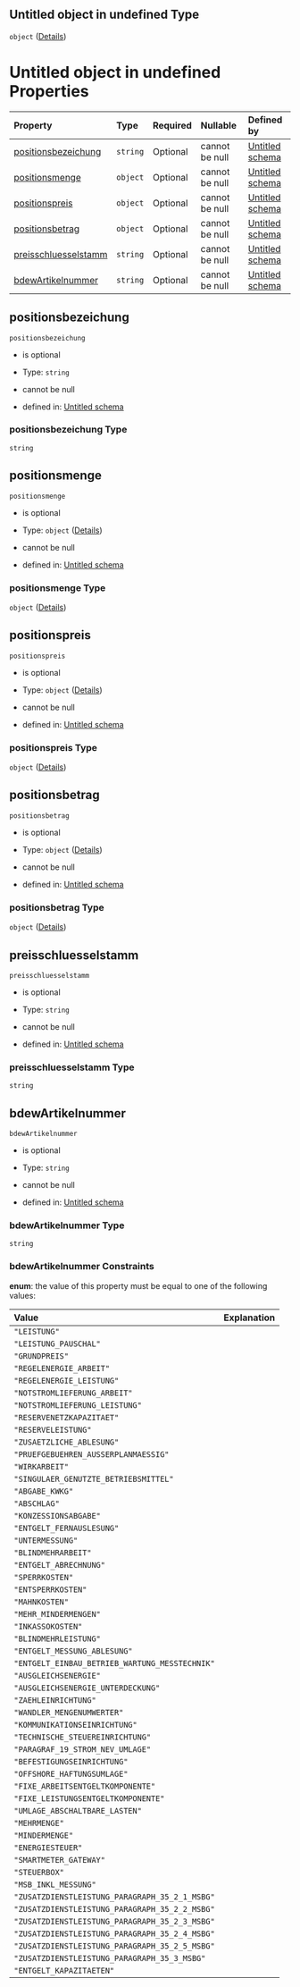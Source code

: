 ## Untitled object in undefined Type

`object` ([Details](angebotsposition.md))

# Untitled object in undefined Properties

| Property                                      | Type     | Required | Nullable       | Defined by                                                                                                                                                                                                             |
| :-------------------------------------------- | :------- | :------- | :------------- | :--------------------------------------------------------------------------------------------------------------------------------------------------------------------------------------------------------------------- |
| [positionsbezeichung](#positionsbezeichung)   | `string` | Optional | cannot be null | [Untitled schema](angebotsposition-properties-positionsbezeichung.md "https://raw.githubusercontent.com/conuti-gmbh/bo4e-schema/master/schemas/v1/com/Angebotsposition.schema.json#/properties/positionsbezeichung")   |
| [positionsmenge](#positionsmenge)             | `object` | Optional | cannot be null | [Untitled schema](menge.md "https://raw.githubusercontent.com/conuti-gmbh/bo4e-schema/master/schemas/v1/com/Menge.schema.json#/properties/positionsmenge")                                                             |
| [positionspreis](#positionspreis)             | `object` | Optional | cannot be null | [Untitled schema](preis.md "https://raw.githubusercontent.com/conuti-gmbh/bo4e-schema/master/schemas/v1/com/Preis.schema.json#/properties/positionspreis")                                                             |
| [positionsbetrag](#positionsbetrag)           | `object` | Optional | cannot be null | [Untitled schema](betrag.md "https://raw.githubusercontent.com/conuti-gmbh/bo4e-schema/master/schemas/v1/com/Betrag.schema.json#/properties/positionsbetrag")                                                          |
| [preisschluesselstamm](#preisschluesselstamm) | `string` | Optional | cannot be null | [Untitled schema](angebotsposition-properties-preisschluesselstamm.md "https://raw.githubusercontent.com/conuti-gmbh/bo4e-schema/master/schemas/v1/com/Angebotsposition.schema.json#/properties/preisschluesselstamm") |
| [bdewArtikelnummer](#bdewartikelnummer)       | `string` | Optional | cannot be null | [Untitled schema](bdewartikelnummer.md "https://raw.githubusercontent.com/conuti-gmbh/bo4e-schema/master/schemas/v1/enum/BDEWArtikelnummer.schema.json#/properties/bdewArtikelnummer")                                 |

## positionsbezeichung



`positionsbezeichung`

*   is optional

*   Type: `string`

*   cannot be null

*   defined in: [Untitled schema](angebotsposition-properties-positionsbezeichung.md "https://raw.githubusercontent.com/conuti-gmbh/bo4e-schema/master/schemas/v1/com/Angebotsposition.schema.json#/properties/positionsbezeichung")

### positionsbezeichung Type

`string`

## positionsmenge



`positionsmenge`

*   is optional

*   Type: `object` ([Details](menge.md))

*   cannot be null

*   defined in: [Untitled schema](menge.md "https://raw.githubusercontent.com/conuti-gmbh/bo4e-schema/master/schemas/v1/com/Menge.schema.json#/properties/positionsmenge")

### positionsmenge Type

`object` ([Details](menge.md))

## positionspreis



`positionspreis`

*   is optional

*   Type: `object` ([Details](preis.md))

*   cannot be null

*   defined in: [Untitled schema](preis.md "https://raw.githubusercontent.com/conuti-gmbh/bo4e-schema/master/schemas/v1/com/Preis.schema.json#/properties/positionspreis")

### positionspreis Type

`object` ([Details](preis.md))

## positionsbetrag



`positionsbetrag`

*   is optional

*   Type: `object` ([Details](betrag.md))

*   cannot be null

*   defined in: [Untitled schema](betrag.md "https://raw.githubusercontent.com/conuti-gmbh/bo4e-schema/master/schemas/v1/com/Betrag.schema.json#/properties/positionsbetrag")

### positionsbetrag Type

`object` ([Details](betrag.md))

## preisschluesselstamm



`preisschluesselstamm`

*   is optional

*   Type: `string`

*   cannot be null

*   defined in: [Untitled schema](angebotsposition-properties-preisschluesselstamm.md "https://raw.githubusercontent.com/conuti-gmbh/bo4e-schema/master/schemas/v1/com/Angebotsposition.schema.json#/properties/preisschluesselstamm")

### preisschluesselstamm Type

`string`

## bdewArtikelnummer



`bdewArtikelnummer`

*   is optional

*   Type: `string`

*   cannot be null

*   defined in: [Untitled schema](bdewartikelnummer.md "https://raw.githubusercontent.com/conuti-gmbh/bo4e-schema/master/schemas/v1/enum/BDEWArtikelnummer.schema.json#/properties/bdewArtikelnummer")

### bdewArtikelnummer Type

`string`

### bdewArtikelnummer Constraints

**enum**: the value of this property must be equal to one of the following values:

| Value                                          | Explanation |
| :--------------------------------------------- | :---------- |
| `"LEISTUNG"`                                   |             |
| `"LEISTUNG_PAUSCHAL"`                          |             |
| `"GRUNDPREIS"`                                 |             |
| `"REGELENERGIE_ARBEIT"`                        |             |
| `"REGELENERGIE_LEISTUNG"`                      |             |
| `"NOTSTROMLIEFERUNG_ARBEIT"`                   |             |
| `"NOTSTROMLIEFERUNG_LEISTUNG"`                 |             |
| `"RESERVENETZKAPAZITAET"`                      |             |
| `"RESERVELEISTUNG"`                            |             |
| `"ZUSAETZLICHE_ABLESUNG"`                      |             |
| `"PRUEFGEBUEHREN_AUSSERPLANMAESSIG"`           |             |
| `"WIRKARBEIT"`                                 |             |
| `"SINGULAER_GENUTZTE_BETRIEBSMITTEL"`          |             |
| `"ABGABE_KWKG"`                                |             |
| `"ABSCHLAG"`                                   |             |
| `"KONZESSIONSABGABE"`                          |             |
| `"ENTGELT_FERNAUSLESUNG"`                      |             |
| `"UNTERMESSUNG"`                               |             |
| `"BLINDMEHRARBEIT"`                            |             |
| `"ENTGELT_ABRECHNUNG"`                         |             |
| `"SPERRKOSTEN"`                                |             |
| `"ENTSPERRKOSTEN"`                             |             |
| `"MAHNKOSTEN"`                                 |             |
| `"MEHR_MINDERMENGEN"`                          |             |
| `"INKASSOKOSTEN"`                              |             |
| `"BLINDMEHRLEISTUNG"`                          |             |
| `"ENTGELT_MESSUNG_ABLESUNG"`                   |             |
| `"ENTGELT_EINBAU_BETRIEB_WARTUNG_MESSTECHNIK"` |             |
| `"AUSGLEICHSENERGIE"`                          |             |
| `"AUSGLEICHSENERGIE_UNTERDECKUNG"`             |             |
| `"ZAEHLEINRICHTUNG"`                           |             |
| `"WANDLER_MENGENUMWERTER"`                     |             |
| `"KOMMUNIKATIONSEINRICHTUNG"`                  |             |
| `"TECHNISCHE_STEUEREINRICHTUNG"`               |             |
| `"PARAGRAF_19_STROM_NEV_UMLAGE"`               |             |
| `"BEFESTIGUNGSEINRICHTUNG"`                    |             |
| `"OFFSHORE_HAFTUNGSUMLAGE"`                    |             |
| `"FIXE_ARBEITSENTGELTKOMPONENTE"`              |             |
| `"FIXE_LEISTUNGSENTGELTKOMPONENTE"`            |             |
| `"UMLAGE_ABSCHALTBARE_LASTEN"`                 |             |
| `"MEHRMENGE"`                                  |             |
| `"MINDERMENGE"`                                |             |
| `"ENERGIESTEUER"`                              |             |
| `"SMARTMETER_GATEWAY"`                         |             |
| `"STEUERBOX"`                                  |             |
| `"MSB_INKL_MESSUNG"`                           |             |
| `"ZUSATZDIENSTLEISTUNG_PARAGRAPH_35_2_1_MSBG"` |             |
| `"ZUSATZDIENSTLEISTUNG_PARAGRAPH_35_2_2_MSBG"` |             |
| `"ZUSATZDIENSTLEISTUNG_PARAGRAPH_35_2_3_MSBG"` |             |
| `"ZUSATZDIENSTLEISTUNG_PARAGRAPH_35_2_4_MSBG"` |             |
| `"ZUSATZDIENSTLEISTUNG_PARAGRAPH_35_2_5_MSBG"` |             |
| `"ZUSATZDIENSTLEISTUNG_PARAGRAPH_35_3_MSBG"`   |             |
| `"ENTGELT_KAPAZITAETEN"`                       |             |
